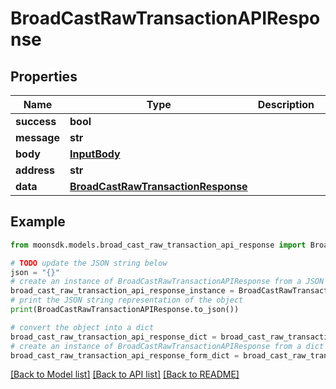 # BroadCastRawTransactionAPIResponse

## Properties

| Name        | Type                                                                      | Description | Notes       |
| ----------- | ------------------------------------------------------------------------- | ----------- | ----------- |
| **success** | **bool**                                                                  |             |             |
| **message** | **str**                                                                   |             |             |
| **body**    | [**InputBody**](inputbody.md)                                             |             | \[optional] |
| **address** | **str**                                                                   |             | \[optional] |
| **data**    | [**BroadCastRawTransactionResponse**](broadcastrawtransactionresponse.md) |             | \[optional] |

## Example

```python
from moonsdk.models.broad_cast_raw_transaction_api_response import BroadCastRawTransactionAPIResponse

# TODO update the JSON string below
json = "{}"
# create an instance of BroadCastRawTransactionAPIResponse from a JSON string
broad_cast_raw_transaction_api_response_instance = BroadCastRawTransactionAPIResponse.from_json(json)
# print the JSON string representation of the object
print(BroadCastRawTransactionAPIResponse.to_json())

# convert the object into a dict
broad_cast_raw_transaction_api_response_dict = broad_cast_raw_transaction_api_response_instance.to_dict()
# create an instance of BroadCastRawTransactionAPIResponse from a dict
broad_cast_raw_transaction_api_response_form_dict = broad_cast_raw_transaction_api_response.from_dict(broad_cast_raw_transaction_api_response_dict)
```

[\[Back to Model list\]](./#documentation-for-models) [\[Back to API list\]](./#documentation-for-api-endpoints) [\[Back to README\]](./)

